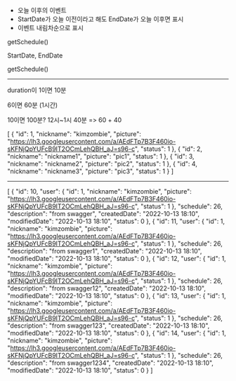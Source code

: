 - 오늘 이후의 이벤트
- StartDate가 오늘 이전이라고 해도 EndDate가 오늘 이후면 표시
- 이벤트 내림차순으로 표시



getSchedule()

StartDate, EndDate

getSchedule()



---

duration이 1이면 10분

6이면 60분 (1시간)

10이면 100분? 12시~1시 40분 => 60 + 40



[
  {
    "id": 1,
    "nickname": "kimzombie",
    "picture": "https://lh3.googleusercontent.com/a/AEdFTp7B3F460io-sKFNjQpYUFcB9IT2OCmLehQBH_aJ=s96-c",
    "status": 1
  },
  {
    "id": 2,
    "nickname": "nickname1",
    "picture": "pic1",
    "status": 1
  },
  {
    "id": 3,
    "nickname": "nickname2",
    "picture": "pic2",
    "status": 1
  },
  {
    "id": 4,
    "nickname": "nickname3",
    "picture": "pic3",
    "status": 1
  }
]

---

[
  {
    "id": 10,
    "user": {
      "id": 1,
      "nickname": "kimzombie",
      "picture": "https://lh3.googleusercontent.com/a/AEdFTp7B3F460io-sKFNjQpYUFcB9IT2OCmLehQBH_aJ=s96-c",
      "status": 1
    },
    "schedule": 26,
    "description": "from swagger",
    "createdDate": "2022-10-13 18:10",
    "modifiedDate": "2022-10-13 18:10",
    "status": 0
  },
  {
    "id": 11,
    "user": {
      "id": 1,
      "nickname": "kimzombie",
      "picture": "https://lh3.googleusercontent.com/a/AEdFTp7B3F460io-sKFNjQpYUFcB9IT2OCmLehQBH_aJ=s96-c",
      "status": 1
    },
    "schedule": 26,
    "description": "from swagger1",
    "createdDate": "2022-10-13 18:10",
    "modifiedDate": "2022-10-13 18:10",
    "status": 0
  },
  {
    "id": 12,
    "user": {
      "id": 1,
      "nickname": "kimzombie",
      "picture": "https://lh3.googleusercontent.com/a/AEdFTp7B3F460io-sKFNjQpYUFcB9IT2OCmLehQBH_aJ=s96-c",
      "status": 1
    },
    "schedule": 26,
    "description": "from swagger12",
    "createdDate": "2022-10-13 18:10",
    "modifiedDate": "2022-10-13 18:10",
    "status": 0
  },
  {
    "id": 13,
    "user": {
      "id": 1,
      "nickname": "kimzombie",
      "picture": "https://lh3.googleusercontent.com/a/AEdFTp7B3F460io-sKFNjQpYUFcB9IT2OCmLehQBH_aJ=s96-c",
      "status": 1
    },
    "schedule": 26,
    "description": "from swagger123",
    "createdDate": "2022-10-13 18:10",
    "modifiedDate": "2022-10-13 18:10",
    "status": 0
  },
  {
    "id": 14,
    "user": {
      "id": 1,
      "nickname": "kimzombie",
      "picture": "https://lh3.googleusercontent.com/a/AEdFTp7B3F460io-sKFNjQpYUFcB9IT2OCmLehQBH_aJ=s96-c",
      "status": 1
    },
    "schedule": 26,
    "description": "from swagger1234",
    "createdDate": "2022-10-13 18:10",
    "modifiedDate": "2022-10-13 18:10",
    "status": 0
  }
]